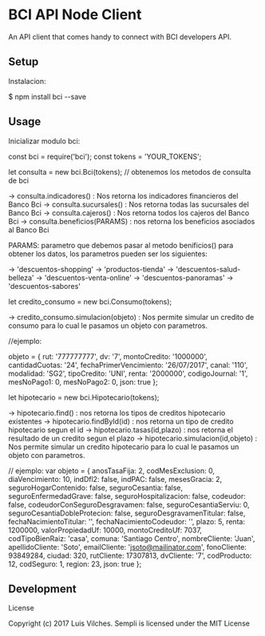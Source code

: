 BCI API Node Client
=================

An API client that comes handy to connect with BCI developers API.

## Setup

Instalacion:


$ npm install bci --save
 
## Usage

Inicializar modulo bci:

const bci = require('bci');
const tokens = 'YOUR_TOKENS';

let consulta = new bci.Bci(tokens); // obtenemos los metodos de consulta de bci

-> consulta.indicadores() :  Nos retorna los indicadores financieros del Banco Bci
-> consulta.sucursales() : Nos retorna todas las sucursales del Banco Bci
-> consulta.cajeros() : Nos retorna todos los cajeros del Banco Bci
-> consulta.beneficios(PARAMS) : nos retorna los beneficios asociados al Banco Bci

PARAMS: parametro que debemos pasar al metodo benificios() para obtener los datos, los parametros pueden ser los siguientes:

-> 'descuentos-shopping'
-> 'productos-tienda'
-> 'descuentos-salud-belleza'
-> 'descuentos-venta-online'
-> 'descuentos-panoramas'
-> 'descuentos-sabores'


let credito_consumo = new bci.Consumo(tokens);

-> credito_consumo.simulacion(objeto) :  Nos permite simular un credito de consumo para lo cual le pasamos un objeto con parametros.


//ejemplo:

objeto = { 
    rut: '777777777',
    dv: '7',
    montoCredito: '1000000',
    cantidadCuotas: '24',
    fechaPrimerVencimiento: '26/07/2017',
    canal: '110',
    modalidad: 'SG2',
    tipoCredito: 'UNI',
    renta: '2000000',
    codigoJournal: '1',
    mesNoPago1: 0,
    mesNoPago2: 0,
    json: true 
};


let hipotecario = new bci.Hipotecario(tokens);

-> hipotecario.find() : nos retorna los tipos de creditos hipotecario existentes
-> hipotecario.findById(id) : nos retorna un tipo de credito hipotecario segun el id
-> hipotecario.tasas(id,plazo) : nos retorna el resultado de un credito segun el plazo
-> hipotecario.simulacion(id,objeto) :  Nos permite simular un credito hipotecario para lo cual le pasamos un objeto con parametros.

// ejemplo: 
var objeto = { anosTasaFija: 2,
    codMesExclusion: 0,
    diaVencimiento: 10,
    indDfl2: false,
    indPAC: false,
    mesesGracia: 2,
    seguroHogarContenido: false,
    seguroCesantia: false,
    seguroEnfermedadGrave: false,
    seguroHospitalizacion: false,
    codeudor: false,
    codeudorConSeguroDesgravamen: false,
    seguroCesantiaServiu: 0,
    seguroCesantiaDobleProtecion: false,
    seguroDesgravamenTitular: false,
    fechaNacimientoTitular: '',
    fechaNacimientoCodeudor: '',
    plazo: 5,
    renta: 1200000,
    valorPropiedadUf: 10000,
    montoCreditoUf: 7037,
    codTipoBienRaiz: 'casa',
    comuna: 'Santiago Centro',
    nombreCliente: 'Juan',
    apellidoCliente: 'Soto',
    emailCliente: 'jsoto@mailinator.com',
    fonoCliente: 93849284,
    ciudad: 320,
    rutCliente: 17307813,
    dvCliente: '7',
    codProducto: 12,
    codSeguro: 1,
    region: 23,
    json: true 
};

## Development

License

Copyright (c) 2017 Luis Vilches. Sempli is licensed under the MIT License